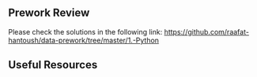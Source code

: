 ## Prework Review
Please check the solutions in the following link:
https://github.com/raafat-hantoush/data-prework/tree/master/1.-Python

## Useful Resources
